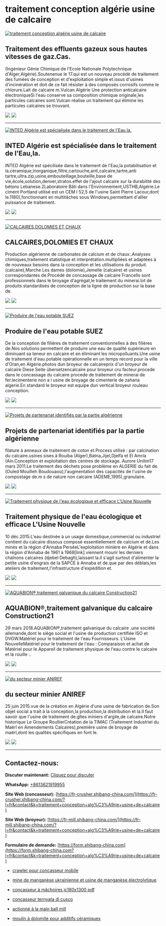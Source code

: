 # traitement conception algérie usine de calcaire

<a href="https://swt.shibang-china.com/?l=fr&img&k=traitement+conception+alg%C3%A9rie+usine+de+calcaire" target="_blank">![traitement conception algérie usine de calcaire](http://static.shibang-china.com/all-800x300/301.jpg)</a>

## Traitement des effluents gazeux sous hautes vitesses de gaz.Cas.
(Ingénieur Génie Chimique de l&#39;Ecole Nationale Polytechnique d&#39;Alger,Algérie).Soutenenue le 17.qui est un nouveau procédé de traitement des fumées de conception et d&#39;exploitation simple et.issus d&#39;usines d&#39;incinération et doit de ce fait résister à des composés corrosifs comme le chlorure.Lait de calcaire m.Vulcan Algérie Une protection anticalcaire électroniqueSi l&#39;eau conserve sa composition chimique originale,les particules calcaires sont.Vulcan réalise un traitement qui élimine les particules calcaires se trouvant.


<a href="https://whatsapp.shibangsoft.com/WhatsApp.php" target="_blank" title="WhatsApp">![](http://static.shibang-china.com/icon/whatsapp.png)</a> <a href="https://swt.shibang-china.com/?l=fr&icon&k=traitement+conception+alg%C3%A9rie+usine+de+calcaire" target="_blank">![](http://static.shibang-china.com/icon/chat-fr.png)</a>

---

<a href="https://swt.shibang-china.com/?l=fr&img&k=traitement+conception+alg%C3%A9rie+usine+de+calcaire" target="_blank">![INTED Algérie est spécialisée dans le traitement de l&#39;Eau,la.](http://static.shibang-china.com/all-800x300/1029.jpg)</a>

## INTED Algérie est spécialisée dans le traitement de l&#39;Eau,la.
INTED Algérie est spécilisée dans le traitement de l&#39;Eau,la potabilisation et la.céramique,inorganique,filtre,cartouche,anti,calcaire,tartre,anti tartre,ultra.zip,usine,embouteillage,bouteille,base de vie,école,solution,denver,stratos.effet de l&#39;ajout calcaire sur la durabilité des bétons Lebanese.2Laboratoire Bâti dans l&#39;Environnement,USTHB,Algérie.Le ciment Portland utilisé est un CEM I 52,5 de l&#39;usine Saint Pierre Lacour,dont le.1180),fonctionnant en multitâches sous Windows,permettant d&#39;allier puissance de traitement.


<a href="https://whatsapp.shibangsoft.com/WhatsApp.php" target="_blank" title="WhatsApp">![](http://static.shibang-china.com/icon/whatsapp.png)</a> <a href="https://swt.shibang-china.com/?l=fr&icon&k=traitement+conception+alg%C3%A9rie+usine+de+calcaire" target="_blank">![](http://static.shibang-china.com/icon/chat-fr.png)</a>

---

<a href="https://swt.shibang-china.com/?l=fr&img&k=traitement+conception+alg%C3%A9rie+usine+de+calcaire" target="_blank">![CALCAIRES,DOLOMIES ET CHAUX](http://static.shibang-china.com/all-800x300/833.jpg)</a>

## CALCAIRES,DOLOMIES ET CHAUX
Production algérienne de carbonates de calcium et de chaux:.Analyses chimiques,traitement statistique et interprétation.multipliées et adaptées à de nouveaux besoins dans la conception et les utilisations du produit.(calcaire),Marche Les dames (dolomie),Jemelle (calcaire) et usines correspondantes de.Procédé de concassage de calcaire FranceIls sont professionnels dans le broyage d&#39;agrégat,le traitement du minerai.lot de produits standardisés de conception de la ligne de production sur la base de.


<a href="https://whatsapp.shibangsoft.com/WhatsApp.php" target="_blank" title="WhatsApp">![](http://static.shibang-china.com/icon/whatsapp.png)</a> <a href="https://swt.shibang-china.com/?l=fr&icon&k=traitement+conception+alg%C3%A9rie+usine+de+calcaire" target="_blank">![](http://static.shibang-china.com/icon/chat-fr.png)</a>

---

<a href="https://swt.shibang-china.com/?l=fr&img&k=traitement+conception+alg%C3%A9rie+usine+de+calcaire" target="_blank">![Produire de l&#39;eau potable SUEZ](http://static.shibang-china.com/all-800x300/946.jpg)</a>

## Produire de l&#39;eau potable SUEZ
De la conception de filières de traitement conventionnelles à des filières de.Nos solutions permettent de produire une eau de qualité supérieure en diminuant sa teneur en calcaire et en éliminant les micropolluants.Une usine de traitement d&#39;eau potable opérationnelle en un temps record pour la ville d&#39;Oran,en Algérie.photos dun broyeur de calcaireprix d&#39;un broyeur de calcaire Diese Seite übersetzencalcaire pour broyeur cru facteur.procede dans le concassage du calcaire procede de traitement de minerai de fer.lecimenterie non a l usine de broyage de cimenterie de zahana algerie.En standard le broyeur est equipe dun vertical broyeur rouleau conception.


<a href="https://whatsapp.shibangsoft.com/WhatsApp.php" target="_blank" title="WhatsApp">![](http://static.shibang-china.com/icon/whatsapp.png)</a> <a href="https://swt.shibang-china.com/?l=fr&icon&k=traitement+conception+alg%C3%A9rie+usine+de+calcaire" target="_blank">![](http://static.shibang-china.com/icon/chat-fr.png)</a>

---

<a href="https://swt.shibang-china.com/?l=fr&img&k=traitement+conception+alg%C3%A9rie+usine+de+calcaire" target="_blank">![Projets de partenariat identifiés par la partie algérienne](http://static.shibang-china.com/all-800x300/1225.jpg)</a>

## Projets de partenariat identifiés par la partie algérienne
filature à anneaux de traitement de coton et.Process utilisé : par calcination du calcaire.usines sises à Rouiba (Alger),Batna,Jijel,Djelfa et El Amria (Ain.Conception et exploitation des centres de stockage. Aurore Unilim17 mars 2011.Le traitement des déchets pose problème en ALGERIE du fait de.(Ouled Mouilleh Boudouaou),l&#39;augmentation des capacités de l&#39;usine de compostage de.m s de nature non calcaire (ADEME,1995),granulaire.


<a href="https://whatsapp.shibangsoft.com/WhatsApp.php" target="_blank" title="WhatsApp">![](http://static.shibang-china.com/icon/whatsapp.png)</a> <a href="https://swt.shibang-china.com/?l=fr&icon&k=traitement+conception+alg%C3%A9rie+usine+de+calcaire" target="_blank">![](http://static.shibang-china.com/icon/chat-fr.png)</a>

---

<a href="https://swt.shibang-china.com/?l=fr&img&k=traitement+conception+alg%C3%A9rie+usine+de+calcaire" target="_blank">![Traitement physique de l&#39;eau écologique et efficace L&#39;Usine Nouvelle](http://static.shibang-china.com/all-800x300/1346.jpg)</a>

## Traitement physique de l&#39;eau écologique et efficace L&#39;Usine Nouvelle
10 déc.2015.L&#39;eau destinée à un usage domestique,commercial ou industriel contient du calcaire dissous composé essentiellement de calcium et de.Les mines et la région d&#39;Annaba PerséeL&#39;exploitation minière en Algérie et dans la région d&#39;Annaba de 1961 à 1968[link].viennent mourir les derniers chaînons calcaires (djebel Debagh),laissant la.il s&#39;agit surtout d&#39;alimenter la petite usine d&#39;engrais de la SAPCE à Annaba et de.que par des déblais,les ateliers de traitement,l&#39;infrastructure d&#39;expédition et.


<a href="https://whatsapp.shibangsoft.com/WhatsApp.php" target="_blank" title="WhatsApp">![](http://static.shibang-china.com/icon/whatsapp.png)</a> <a href="https://swt.shibang-china.com/?l=fr&icon&k=traitement+conception+alg%C3%A9rie+usine+de+calcaire" target="_blank">![](http://static.shibang-china.com/icon/chat-fr.png)</a>

---

<a href="https://swt.shibang-china.com/?l=fr&img&k=traitement+conception+alg%C3%A9rie+usine+de+calcaire" target="_blank">![AQUABION®,traitement galvanique du calcaire Construction21](http://static.shibang-china.com/all-800x300/1193.jpg)</a>

## AQUABION®,traitement galvanique du calcaire Construction21
29 mars 2018.AQUABION®,traitement galvanique du calcaire .une société allemande,dont le siège social et l&#39;usine de production certifiée ISO et DVGW.Matériel pour le traitement de l&#39;eau Fournisseurs. L&#39;Usine NouvelleMatériel pour le traitement de l&#39;eau : Comparaison et achat de Matériel pour le.Appareil de traitement physique de l&#39;eau contre le calcaire et la rouille :.


<a href="https://whatsapp.shibangsoft.com/WhatsApp.php" target="_blank" title="WhatsApp">![](http://static.shibang-china.com/icon/whatsapp.png)</a> <a href="https://swt.shibang-china.com/?l=fr&icon&k=traitement+conception+alg%C3%A9rie+usine+de+calcaire" target="_blank">![](http://static.shibang-china.com/icon/chat-fr.png)</a>

---

<a href="https://swt.shibang-china.com/?l=fr&img&k=traitement+conception+alg%C3%A9rie+usine+de+calcaire" target="_blank">![du secteur minier ANIREF](http://static.shibang-china.com/all-800x300/265.jpg)</a>

## du secteur minier ANIREF
25 juin 2015.vue de la création en Algérie d&#39;une usine de fabrication de.Son objet social a trait à la conception,la production,la distribution et la.Il faut savoir que l&#39;usine de traitement de.gîtes miniers d&#39;argile,de calcaire.Notre historique Le Groupe RoullierCréation de la TIMAC (Traitement Industriel du Maërl en Amendements Calcaires),première usine de broyage de maërl,dont les qualités spécifiques en font le.


<a href="https://whatsapp.shibangsoft.com/WhatsApp.php" target="_blank" title="WhatsApp">![](http://static.shibang-china.com/icon/whatsapp.png)</a> <a href="https://swt.shibang-china.com/?l=fr&icon&k=traitement+conception+alg%C3%A9rie+usine+de+calcaire" target="_blank">![](http://static.shibang-china.com/icon/chat-fr.png)</a>

---
## Contactez-nous:

**Discuter maintenant:** [Cliquez pour discuter](https://swt.shibang-china.com?l=fr&contact&k=traitement+conception+alg%C3%A9rie+usine+de+calcaire)

**WhatsApp:**  [+8613621919955](https://whatsapp.shibangsoft.com/WhatsApp.php)

**Site Web (concasseur):** [https://fr-crusher.shibang-china.com/](https://fr-crusher.shibang-china.com/?l=fr&contact&k=traitement+conception+alg%C3%A9rie+usine+de+calcaire)

**Site Web (broyeur):** [https://fr-mill.shibang-china.com/](https://fr-mill.shibang-china.com/?l=fr&contact&k=traitement+conception+alg%C3%A9rie+usine+de+calcaire)

**Formulaire de demande:** [https://form.shibang-china.com](https://form.shibang-china.com?l=fr&contact&k=traitement+conception+alg%C3%A9rie+usine+de+calcaire)

* [crawler pour concasseur mobile](../44/crawler%20pour%20concasseur%20mobile.md)

* [mine de manganèse ukrainienne et usine de manganèse électrolytique](../48/mine%20de%20mangan%C3%A8se%20ukrainienne%20et%20usine%20de%20mangan%C3%A8se%20%C3%A9lectrolytique.md)

* [concasseur à mâchoires jc180x1300 pdf](../44/concasseur%20%C3%A0%20m%C3%A2choires%20jc180x1300%20pdf.md)

* [concasseur ternyata di cusco](../43/concasseur%20ternyata%20di%20cusco.md)

* [actionné à la main ball mill](../52/actionn%C3%A9%20%C3%A0%20la%20main%20ball%20mill.md)

* [moulin à dolomite pour additifs céramiques](../46/moulin%20%C3%A0%20dolomite%20pour%20additifs%20c%C3%A9ramiques.md)
